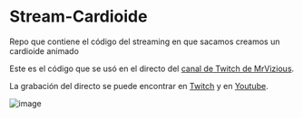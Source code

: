 # Stream-Cardioide

Repo que contiene el código del streaming en que sacamos creamos un cardioide animado

Este es el código que se usó en el directo del [canal de Twitch de MrVizious](https://www.twitch.tv/mrvizious).

La grabación del directo se puede encontrar en [Twitch](https://www.twitch.tv/videos/1460899986) y en [Youtube](https://youtu.be/yqQNj6RmoJk).

![image](https://user-images.githubusercontent.com/38861496/164990193-c2323d0b-99fb-4bae-8b1d-2492ede2a107.png)
